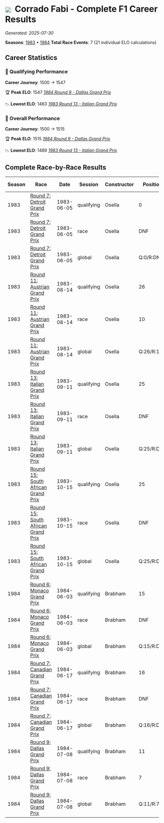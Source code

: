 # <img src="https://upload.wikimedia.org/wikipedia/commons/0/03/Flag_of_Italy.svg" alt="Italy" width="20" height="auto" style="vertical-align: middle; margin-right: 5px;" onerror="this.outerHTML='🇮🇹'; this.style.marginRight='5px';"/> Corrado Fabi - Complete F1 Career Results

*Generated: 2025-07-30*

**Seasons**: [1983](../results/1983-season-report.md) • [1984](../results/1984-season-report.md)
**Total Race Events**: 7 (21 individual ELO calculations)

## Career Statistics

### 🏁 Qualifying Performance
**Career Journey**: 1500 → 1547

🏆 **Peak ELO**: 1547
   *[1984 Round 9 - Dallas Grand Prix](../results/1984-season-report.md#round-9-dallas-grand-prix)*

📉 **Lowest ELO**: 1463
   *[1983 Round 13 - Italian Grand Prix](../results/1983-season-report.md#round-13-italian-grand-prix)*

### 🌟 Overall Performance
**Career Journey**: 1500 → 1515

🏆 **Peak ELO**: 1515
   *[1984 Round 9 - Dallas Grand Prix](../results/1984-season-report.md#round-9-dallas-grand-prix)*

📉 **Lowest ELO**: 1489
   *[1983 Round 13 - Italian Grand Prix](../results/1983-season-report.md#round-13-italian-grand-prix)*


## Complete Race-by-Race Results

| Season | Race | Date | Session | Constructor | Position | Starting ELO | ELO Change | Final ELO | Teammate |
|--------|------|------|---------|-------------|----------|--------------|------------|-----------|----------|
| 1983 | [Round 7: Detroit Grand Prix](../results/1983-season-report.md#round-7-detroit-grand-prix) | 1983-06-05 | qualifying | Osella | 0 | 1500 | +32 | 1532 | <img src="https://upload.wikimedia.org/wikipedia/commons/0/03/Flag_of_Italy.svg" alt="Italy" width="20" height="auto" style="vertical-align: middle; margin-right: 5px;" onerror="this.outerHTML='🇮🇹'; this.style.marginRight='5px';"/> Piercarlo Ghinzani |
| 1983 | [Round 7: Detroit Grand Prix](../results/1983-season-report.md#round-7-detroit-grand-prix) | 1983-06-05 | race | Osella | DNF | 1500 | N/A | 1500 | <img src="https://upload.wikimedia.org/wikipedia/commons/0/03/Flag_of_Italy.svg" alt="Italy" width="20" height="auto" style="vertical-align: middle; margin-right: 5px;" onerror="this.outerHTML='🇮🇹'; this.style.marginRight='5px';"/> Piercarlo Ghinzani |
| 1983 | [Round 7: Detroit Grand Prix](../results/1983-season-report.md#round-7-detroit-grand-prix) | 1983-06-05 | global | Osella | Q:0/R:DNF | 1500 | +10 | 1510 | <img src="https://upload.wikimedia.org/wikipedia/commons/0/03/Flag_of_Italy.svg" alt="Italy" width="20" height="auto" style="vertical-align: middle; margin-right: 5px;" onerror="this.outerHTML='🇮🇹'; this.style.marginRight='5px';"/> Piercarlo Ghinzani |
| 1983 | [Round 11: Austrian Grand Prix](../results/1983-season-report.md#round-11-austrian-grand-prix) | 1983-08-14 | qualifying | Osella | 26 | 1532 | -38 | 1494 | <img src="https://upload.wikimedia.org/wikipedia/commons/0/03/Flag_of_Italy.svg" alt="Italy" width="20" height="auto" style="vertical-align: middle; margin-right: 5px;" onerror="this.outerHTML='🇮🇹'; this.style.marginRight='5px';"/> Piercarlo Ghinzani |
| 1983 | [Round 11: Austrian Grand Prix](../results/1983-season-report.md#round-11-austrian-grand-prix) | 1983-08-14 | race | Osella | 10 | 1500 | N/A | 1500 | <img src="https://upload.wikimedia.org/wikipedia/commons/0/03/Flag_of_Italy.svg" alt="Italy" width="20" height="auto" style="vertical-align: middle; margin-right: 5px;" onerror="this.outerHTML='🇮🇹'; this.style.marginRight='5px';"/> Piercarlo Ghinzani |
| 1983 | [Round 11: Austrian Grand Prix](../results/1983-season-report.md#round-11-austrian-grand-prix) | 1983-08-14 | global | Osella | Q:26/R:10 | 1510 | -11 | 1498 | <img src="https://upload.wikimedia.org/wikipedia/commons/0/03/Flag_of_Italy.svg" alt="Italy" width="20" height="auto" style="vertical-align: middle; margin-right: 5px;" onerror="this.outerHTML='🇮🇹'; this.style.marginRight='5px';"/> Piercarlo Ghinzani |
| 1983 | [Round 13: Italian Grand Prix](../results/1983-season-report.md#round-13-italian-grand-prix) | 1983-09-11 | qualifying | Osella | 25 | 1494 | -31 | 1463 | <img src="https://upload.wikimedia.org/wikipedia/commons/0/03/Flag_of_Italy.svg" alt="Italy" width="20" height="auto" style="vertical-align: middle; margin-right: 5px;" onerror="this.outerHTML='🇮🇹'; this.style.marginRight='5px';"/> Piercarlo Ghinzani |
| 1983 | [Round 13: Italian Grand Prix](../results/1983-season-report.md#round-13-italian-grand-prix) | 1983-09-11 | race | Osella | DNF | 1500 | N/A | 1500 | <img src="https://upload.wikimedia.org/wikipedia/commons/0/03/Flag_of_Italy.svg" alt="Italy" width="20" height="auto" style="vertical-align: middle; margin-right: 5px;" onerror="this.outerHTML='🇮🇹'; this.style.marginRight='5px';"/> Piercarlo Ghinzani |
| 1983 | [Round 13: Italian Grand Prix](../results/1983-season-report.md#round-13-italian-grand-prix) | 1983-09-11 | global | Osella | Q:25/R:DNF | 1498 | -9 | 1489 | <img src="https://upload.wikimedia.org/wikipedia/commons/0/03/Flag_of_Italy.svg" alt="Italy" width="20" height="auto" style="vertical-align: middle; margin-right: 5px;" onerror="this.outerHTML='🇮🇹'; this.style.marginRight='5px';"/> Piercarlo Ghinzani |
| 1983 | [Round 15: South African Grand Prix](../results/1983-season-report.md#round-15-south-african-grand-prix) | 1983-10-15 | qualifying | Osella | 25 | 1463 | +39 | 1502 | <img src="https://upload.wikimedia.org/wikipedia/commons/0/03/Flag_of_Italy.svg" alt="Italy" width="20" height="auto" style="vertical-align: middle; margin-right: 5px;" onerror="this.outerHTML='🇮🇹'; this.style.marginRight='5px';"/> Piercarlo Ghinzani |
| 1983 | [Round 15: South African Grand Prix](../results/1983-season-report.md#round-15-south-african-grand-prix) | 1983-10-15 | race | Osella | DNF | 1500 | N/A | 1500 | <img src="https://upload.wikimedia.org/wikipedia/commons/0/03/Flag_of_Italy.svg" alt="Italy" width="20" height="auto" style="vertical-align: middle; margin-right: 5px;" onerror="this.outerHTML='🇮🇹'; this.style.marginRight='5px';"/> Piercarlo Ghinzani |
| 1983 | [Round 15: South African Grand Prix](../results/1983-season-report.md#round-15-south-african-grand-prix) | 1983-10-15 | global | Osella | Q:25/R:DNF | 1489 | +12 | 1501 | <img src="https://upload.wikimedia.org/wikipedia/commons/0/03/Flag_of_Italy.svg" alt="Italy" width="20" height="auto" style="vertical-align: middle; margin-right: 5px;" onerror="this.outerHTML='🇮🇹'; this.style.marginRight='5px';"/> Piercarlo Ghinzani |
| 1984 | [Round 6: Monaco Grand Prix](../results/1984-season-report.md#round-6-monaco-grand-prix) | 1984-06-03 | qualifying | Brabham | 15 | 1502 | -7 | 1495 | <img src="https://upload.wikimedia.org/wikipedia/commons/0/05/Flag_of_Brazil.svg" alt="Brazil" width="20" height="auto" style="vertical-align: middle; margin-right: 5px;" onerror="this.outerHTML='🇧🇷'; this.style.marginRight='5px';"/> Nelson Piquet |
| 1984 | [Round 6: Monaco Grand Prix](../results/1984-season-report.md#round-6-monaco-grand-prix) | 1984-06-03 | race | Brabham | DNF | 1500 | N/A | 1500 | <img src="https://upload.wikimedia.org/wikipedia/commons/0/05/Flag_of_Brazil.svg" alt="Brazil" width="20" height="auto" style="vertical-align: middle; margin-right: 5px;" onerror="this.outerHTML='🇧🇷'; this.style.marginRight='5px';"/> Nelson Piquet |
| 1984 | [Round 6: Monaco Grand Prix](../results/1984-season-report.md#round-6-monaco-grand-prix) | 1984-06-03 | global | Brabham | Q:15/R:DNF | 1501 | -2 | 1499 | <img src="https://upload.wikimedia.org/wikipedia/commons/0/05/Flag_of_Brazil.svg" alt="Brazil" width="20" height="auto" style="vertical-align: middle; margin-right: 5px;" onerror="this.outerHTML='🇧🇷'; this.style.marginRight='5px';"/> Nelson Piquet |
| 1984 | [Round 7: Canadian Grand Prix](../results/1984-season-report.md#round-7-canadian-grand-prix) | 1984-06-17 | qualifying | Brabham | 16 | 1495 | -6 | 1489 | <img src="https://upload.wikimedia.org/wikipedia/commons/0/05/Flag_of_Brazil.svg" alt="Brazil" width="20" height="auto" style="vertical-align: middle; margin-right: 5px;" onerror="this.outerHTML='🇧🇷'; this.style.marginRight='5px';"/> Nelson Piquet |
| 1984 | [Round 7: Canadian Grand Prix](../results/1984-season-report.md#round-7-canadian-grand-prix) | 1984-06-17 | race | Brabham | DNF | 1500 | N/A | 1500 | <img src="https://upload.wikimedia.org/wikipedia/commons/0/05/Flag_of_Brazil.svg" alt="Brazil" width="20" height="auto" style="vertical-align: middle; margin-right: 5px;" onerror="this.outerHTML='🇧🇷'; this.style.marginRight='5px';"/> Nelson Piquet |
| 1984 | [Round 7: Canadian Grand Prix](../results/1984-season-report.md#round-7-canadian-grand-prix) | 1984-06-17 | global | Brabham | Q:16/R:DNF | 1499 | -2 | 1497 | <img src="https://upload.wikimedia.org/wikipedia/commons/0/05/Flag_of_Brazil.svg" alt="Brazil" width="20" height="auto" style="vertical-align: middle; margin-right: 5px;" onerror="this.outerHTML='🇧🇷'; this.style.marginRight='5px';"/> Nelson Piquet |
| 1984 | [Round 9: Dallas Grand Prix](../results/1984-season-report.md#round-9-dallas-grand-prix) | 1984-07-08 | qualifying | Brabham | 11 | 1489 | +58 | 1547 | <img src="https://upload.wikimedia.org/wikipedia/commons/0/05/Flag_of_Brazil.svg" alt="Brazil" width="20" height="auto" style="vertical-align: middle; margin-right: 5px;" onerror="this.outerHTML='🇧🇷'; this.style.marginRight='5px';"/> Nelson Piquet |
| 1984 | [Round 9: Dallas Grand Prix](../results/1984-season-report.md#round-9-dallas-grand-prix) | 1984-07-08 | race | Brabham | 7 | 1500 | N/A | 1500 | <img src="https://upload.wikimedia.org/wikipedia/commons/0/05/Flag_of_Brazil.svg" alt="Brazil" width="20" height="auto" style="vertical-align: middle; margin-right: 5px;" onerror="this.outerHTML='🇧🇷'; this.style.marginRight='5px';"/> Nelson Piquet |
| 1984 | [Round 9: Dallas Grand Prix](../results/1984-season-report.md#round-9-dallas-grand-prix) | 1984-07-08 | global | Brabham | Q:11/R:7 | 1497 | +17 | 1515 | <img src="https://upload.wikimedia.org/wikipedia/commons/0/05/Flag_of_Brazil.svg" alt="Brazil" width="20" height="auto" style="vertical-align: middle; margin-right: 5px;" onerror="this.outerHTML='🇧🇷'; this.style.marginRight='5px';"/> Nelson Piquet |
